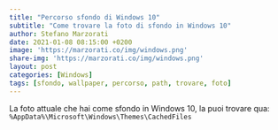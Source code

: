 ```yaml
---
title: "Percorso sfondo di Windows 10"
subtitle: "Come trovare la foto di sfondo in Windows 10"
author: Stefano Marzorati
date: 2021-01-08 08:15:00 +0200
image: 'https://marzorati.co/img/windows.png'
share-img: 'https://marzorati.co/img/windows.png'
layout: post
categories: [Windows]
tags: [sfondo, wallpaper, percorso, path, trovare, foto]
---
```

La foto attuale che hai come sfondo in Windows 10, la puoi trovare qua: <code>%AppData%\Microsoft\Windows\Themes\CachedFiles</code>